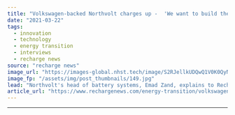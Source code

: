 ```yaml
---
title: "Volkswagen-backed Northvolt charges up -  'We want to build the world's greenest battery'"
date: "2021-03-22"
tags: 
  - innovation
  - technology
  - energy transition
  - interviews
  - recharge news
source: "recharge news"
image_url: "https://images-global.nhst.tech/image/S2RJellkUDQwQ1V0K0QyN0FpUEFrWEwzY2YxRU12Q2I3b3E5RzI0MTczUT0=/nhst/binary/5eddb3fadbd7420e0681927e0c50d135"
image_fp: "/assets/img/post_thumbnails/149.jpg"
lead: "Northvolt's head of battery systems, Emad Zand, explains to Recharge how the start-up plans to scale-up its storage systems production"
article_url: "https://www.rechargenews.com/energy-transition/volkswagen-backed-northvolt-charges-up-we-want-to-build-the-worlds-greenest-battery/2-1-983526"
---
```


---
